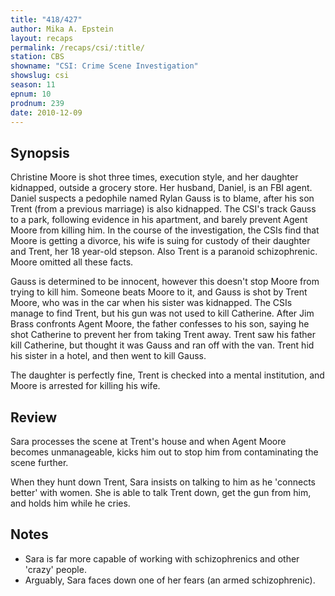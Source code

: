 ```yaml
---
title: "418/427"
author: Mika A. Epstein
layout: recaps
permalink: /recaps/csi/:title/
station: CBS
showname: "CSI: Crime Scene Investigation"
showslug: csi
season: 11
epnum: 10
prodnum: 239
date: 2010-12-09
---
```


## Synopsis

Christine Moore is shot three times, execution style, and her daughter kidnapped, outside a grocery store. Her husband, Daniel, is an FBI agent. Daniel suspects a pedophile named Rylan Gauss is to blame, after his son Trent (from a previous marriage) is also kidnapped. The CSI's track Gauss to a park, following evidence in his apartment, and barely prevent Agent Moore from killing him. In the course of the investigation, the CSIs find that Moore is getting a divorce, his wife is suing for custody of their daughter and Trent, her 18 year-old stepson. Also Trent is a paranoid schizophrenic. Moore omitted all these facts.

Gauss is determined to be innocent, however this doesn't stop Moore from trying to kill him. Someone beats Moore to it, and Gauss is shot by Trent Moore, who was in the car when his sister was kidnapped. The CSIs manage to find Trent, but his gun was not used to kill Catherine. After Jim Brass confronts Agent Moore, the father confesses to his son, saying he shot Catherine to prevent her from taking Trent away. Trent saw his father kill Catherine, but thought it was Gauss and ran off with the van. Trent hid his sister in a hotel, and then went to kill Gauss.

The daughter is perfectly fine, Trent is checked into a mental institution, and Moore is arrested for killing his wife.

## Review

Sara processes the scene at Trent's house and when Agent Moore becomes unmanageable, kicks him out to stop him from contaminating the scene further.

When they hunt down Trent, Sara insists on talking to him as he 'connects better' with women. She is able to talk Trent down, get the gun from him, and holds him while he cries.

## Notes

* Sara is far more capable of working with schizophrenics and other 'crazy' people.
* Arguably, Sara faces down one of her fears (an armed schizophrenic).
